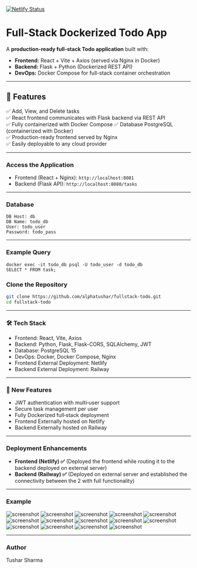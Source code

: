 [![Netlify Status](https://api.netlify.com/api/v1/badges/e5124fa7-a9d9-4e76-bfb7-9b0e86511331/deploy-status)](https://app.netlify.com/projects/superlative-kulfi-c16961/deploys)
# **Full-Stack Dockerized Todo App**  

A **production-ready full-stack Todo application** built with:  
- **Frontend:** React + Vite + Axios (served via Nginx in Docker)  
- **Backend:** Flask + Python (Dockerized REST API)  
- **DevOps:** Docker Compose for full-stack container orchestration  

---

## **📌 Features**

✅ Add, View, and Delete tasks  
✅ React frontend communicates with Flask backend via REST API  
✅ Fully containerized with Docker Compose
✅ Database PostgreSQL (containerized with Docker)  
✅ Production-ready frontend served by Nginx  
✅ Easily deployable to any cloud provider  

---

### Access the Application

- Frontend (React + Nginx): ```http://localhost:8081```
- Backend (Flask API): ```http://localhost:8080/tasks```

---

### Database

```
DB Host: db 
DB Name: todo_db
User: todo_user
Password: todo_pass
```

---

### Example Query

```
docker exec -it todo_db psql -U todo_user -d todo_db
SELECT * FROM task;
```

### Clone the Repository

```bash
git clone https://github.com/alphatushar/fullstack-todo.git
cd fullstack-todo
```

---

### 🛠️ Tech Stack

- Frontend: React, Vite, Axios
- Backend: Python, Flask, Flask-CORS, SQLAlchemy, JWT
- Database: PostgreSQL 15
- DevOps: Docker, Docker Compose, Nginx
- Frontend External Deployment: Netlify
- Backend External Deployment: Railway

---

### 🔐 New Features
- JWT authentication with multi‑user support
- Secure task management per user
- Fully Dockerized full‑stack deployment
- Frontend Externally hosted on Netlify
- Backend Externally hosted on Railway

---

### Deployment Enhancements
- **Frontend (Netlify) ✅** (Deployed the frontend while routing it to the backend deployed on external server)
- **Backend (Railway) ✅** (Deployed on external server and established the connectivity between the 2 with full functionality)

---

### Example

![screenshot](example/screenshot%201.png)
![screenshot](example/screenshot%202.png)
![screenshot](example/screenshot%203.png)
![screenshot](example/screenshot%204.png)
![screenshot](example/screenshot%205.png)
![screenshot](example/screenshot%206.png)
![screenshot](example/screenshot%207.png)
![screenshot](example/screenshot%208.png)
![screenshot](example/screenshot%209.png)
![screenshot](example/screenshot%2010.png)
![screenshot](example/screenshot%2011.png)
![screenshot](example/screenshot%2012.png)
![screenshot](example/screenshot%2013.png)
![screenshot](example/screenshot%2014.png)


---

### Author
Tushar Sharma
